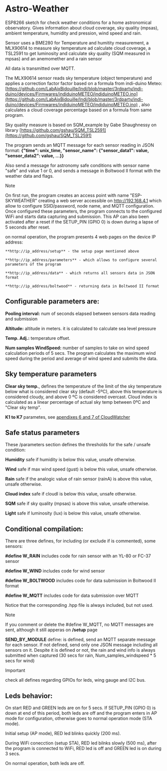# Astro-Weather
ESP8266 sketch for check weather conditions for a home astronomical observatory.  Gives information about cloud coverage, sky quality (mpsas), ambient temperature, humidity and pression, wind speed and rain.


Sensor uses a BME280 for Temperature and humitity measurement, a MLX90614 to measure sky temperature ad calculate cloud coverage, a TSL2591 to get luminosity and calculate sky quality (SQM measured in mpsas) and an anemomether and a rain sensor

All data is transmitted over MQTT.

The MLX90614 sensor reads sky temperature (object temperature) and applies a correction factor factor based on a formula from indi-duino Meteo: [https://github.com/LabAixBidouille/Indi/blob/master/3rdparty/indi-duino/devices/Firmwares/indiduinoMETEO/indiduinoMETEO.ino](https://github.com/LabAixBidouille/Indi/blob/master/3rdparty/indi-duino/devices/Firmwares/indiduinoMETEO/indiduinoMETEO.ino) , also calculates a cloud coverage percentage based on a formula from same program.

Sky quality measure is based on SQM_example by Gabe Shaughnessy on library [https://github.com/gshau/SQM_TSL2591](https://github.com/gshau/SQM_TSL2591)

The program sends an MQTT message for each sensor reading in JSON format:
**{"time": unix_time, "sensor_name": {"sensor_data1": value, "sensor_data2": value, ...}}**

Also send a message for astronomy safe conditions with sensor name "safe" and value 1 or 0, and sends a message in Boltwood II format with the weather data and flags.

> [!NOTE]
> On first run, the program creates an access point with name "ESP-SKYWEATHER" creating a web server accessible on http://192.168.4.1 which allow to configure SSID/password, node name, and MQTT configuration. Once configured these parameters, the program connects to the configured WiFi and starts data capturing and submission. This AP can also been activated after a reset if the SETUP_PIN (GPIO 0) is down during a lapse of 5 seconds after reset.

on normal operation, the program presents 4 web pages on the device IP address:

	**http://ip_address/setup** - the setup page mentioned above

	**http://ip_address/parameters** - which allows to configure several parameters of the program

	**http://ip_address/data** - which returns all sensors data in JSON format

	**http://ip_address/boltwood** - returning data in Boltwood II format

## Configurable parameters are:
**Pooling interval:** num of seconds elapsed between sensors data reading and submission

**Altitude:** altitude in meters. it is calculated to calculate sea level pressure

**Temp. Adj.:** temperature offset.

**Num samples WindSpeed:** number of samples to take on wind speed calculation periods of 5 secs. 
The program calculates the maximum wind speed during the period and average of wind speed and submits the data.


## Sky temperature parameters
**Clear sky temp.**, defines the temperature of the limit of the sky temperature below what is considered clear sky (default -5ºC), above this temperature is considered cloudy, and above 0 ºC is considered overcast. Cloud index is calculated as a linear percentage of actual sky temp between 0ºC and "Clear sky temp".

**K1 to K7** parametes, see [apendixes 6 and 7 of CloudWatcher](https://lunaticoastro.com/aagcw/enhelp/)


## Safe status parameters
These /parameters section defines the thresholds for the safe / unsafe condition:

**Humidity**	safe if humidity is below this value, unsafe otherwise.

**Wind**	safe if max wind speed (gust) is below this value, unsafe otherwise.

**Rain**	safe if the analogic value of rain sensor (rainA) is above this value, unsafe otherwise.

**Cloud index**	safe if cloudI is below this value, unsafe otherwise.

**SQM**		safe if sky quality (mpsas) is above this value, unsafe otherwise.

**Light**	safe if luminosity (lux) is below this value, unsafe otherwise.


## Conditional compilation:
There are three defines, for including (or exclude if is commented), some sensors:

**\#define W_RAIN**	includes code for rain sensor with an YL-80 or FC-37 sensor

**\#define W_WIND**	includes code for wind sensor

**\#define W_BOLTWOOD**	includes code for data submission in Boltwood II format

**\#define W_MQTT**	includes code for data submission over MQTT

Notice that the corresponding .hpp file is always included, but not used.

> [!NOTE]
> If you comment or delete the #define W_MQTT, no MQTT messages are sent, although it still apperas on **/setup** page

**SEND_BY_MODULE** define: is defined, send an MQTT separate message for each sensor. If not defined, send only one JSON message including all sensors on it. Despite it is defined or not, the rain and wind info is always submitted when captured (30 secs for rain, Num_samples_windspeed * 5 secs for wind)

> [!IMPORTANT]
> check all defines regarding GPIOs for leds, wing gauge and I2C bus.


## Leds behavior:
On start RED and GREEN leds are on for 5 secs. If SETUP_PIN (GPIO 0) is down at end of this period, both leds are off and the program enters in AP mode for configuration, otherwise goes to normal operation mode (STA mode).

Initial setup (AP mode), RED led blinks quickly (200 ms).

During WiFi conecction (setup STA), RED led bilnks slowly (500 ms), after the program is connected to WiFi, RED led is off and GREEN led is on during 3 secs.

On normal operation, both leds are off.

